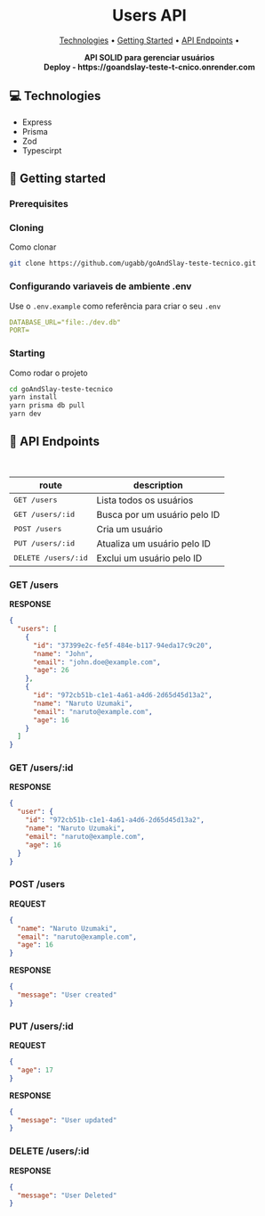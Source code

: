 <h1 align="center" style="font-weight: bold;">Users API</h1>

<p align="center">
 <a href="#tech">Technologies</a> • 
 <a href="#started">Getting Started</a> • 
 <a href="#routes">API Endpoints</a> •
</p>

<p align="center">
    <b>API SOLID para gerenciar usuários</b><br/>
    <b>Deploy - https://goandslay-teste-t-cnico.onrender.com</b>
</p>

<h2 id="technologies">💻 Technologies</h2>

- Express
- Prisma
- Zod
- Typescirpt

<h2 id="started">🚀 Getting started</h2>

<h3>Prerequisites</h3>

<h3>Cloning</h3>

Como clonar

```bash
git clone https://github.com/ugabb/goAndSlay-teste-tecnico.git
```

<h3>Configurando variaveis de ambiente .env </h2>

Use o `.env.example` como referência para criar o seu `.env`

```yaml
DATABASE_URL="file:./dev.db"
PORT=
```

<h3>Starting</h3>

Como rodar o projeto

```bash
cd goAndSlay-teste-tecnico
yarn install
yarn prisma db pull
yarn dev
```

<h2 id="routes">📍 API Endpoints</h2>
​

| route               | description                                          
|----------------------|-----------------------------------------------------
| <kbd>GET /users</kbd>     | Lista todos os usuários
| <kbd>GET /users/:id</kbd>     | Busca por um usuário pelo ID
| <kbd>POST /users</kbd>     | Cria um usuário
| <kbd>PUT /users/:id</kbd>     | Atualiza um usuário pelo ID
| <kbd>DELETE /users/:id</kbd>     | Exclui um usuário pelo ID

<h3 id="get-auth-detail">GET /users</h3>

**RESPONSE**
```json
{
  "users": [
    {
      "id": "37399e2c-fe5f-484e-b117-94eda17c9c20",
      "name": "John",
      "email": "john.doe@example.com",
      "age": 26
    },
    {
      "id": "972cb51b-c1e1-4a61-a4d6-2d65d45d13a2",
      "name": "Naruto Uzumaki",
      "email": "naruto@example.com",
      "age": 16
    }
  ]
}
```

<h3 id="get-auth-detail">GET /users/:id</h3>

**RESPONSE**
```json
{
  "user": {
    "id": "972cb51b-c1e1-4a61-a4d6-2d65d45d13a2",
    "name": "Naruto Uzumaki",
    "email": "naruto@example.com",
    "age": 16
  }
}
```

<h3 id="post-auth-detail">POST /users</h3>

**REQUEST**
```json
{
  "name": "Naruto Uzumaki",
  "email": "naruto@example.com",
  "age": 16
}
```

**RESPONSE**
```json
{
  "message": "User created"
}
```

<h3 id="post-auth-detail">PUT /users/:id</h3>

**REQUEST**
```json
{
  "age": 17
}
```

**RESPONSE**
```json
{
  "message": "User updated"
}
```

<h3 id="get-auth-detail">DELETE /users/:id</h3>

**RESPONSE**
```json
{
  "message": "User Deleted"
}
```

